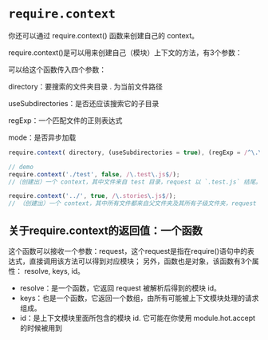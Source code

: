 


# `require.context` 

你还可以通过 require.context() 函数来创建自己的 context。

require.context()是可以用来创建自己（模块）上下文的方法，有3个参数：

可以给这个函数传入四个参数：

directory：要搜索的文件夹目录  . 为当前文件路径

useSubdirectories：是否还应该搜索它的子目录

regExp：一个匹配文件的正则表达式

mode：是否异步加载

```js
require.context( directory, (useSubdirectories = true), (regExp = /^\.\/.*$/), (mode = 'sync'));

// demo
require.context('./test', false, /\.test\.js$/);
//（创建出）一个 context，其中文件来自 test 目录，request 以 `.test.js` 结尾。

require.context('../', true, /\.stories\.js$/);
// （创建出）一个 context，其中所有文件都来自父文件夹及其所有子级文件夹，request 以 `.stories.js` 结尾。
```

## 关于require.context的返回值：一个函数

这个函数可以接收一个参数：request，这个request是指在require()语句中的表达式，直接调用该方法可以得到对应模块； 另外，函数也是对象，该函数有3个属性： resolve, keys, id。

-   resolve：是一个函数，它返回 request 被解析后得到的模块 id。
-   keys：也是一个函数，它返回一个数组，由所有可能被上下文模块处理的请求组成。
-   id：是上下文模块里面所包含的模块 id. 它可能在你使用 module.hot.accept 的时候被用到